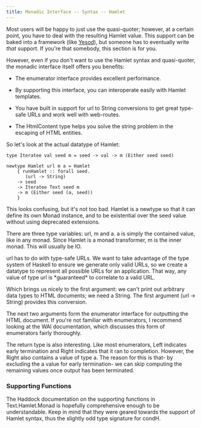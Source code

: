 ```yaml
---
title: Monadic Interface -- Syntax -- Hamlet
---
```

Most users will be happy to just use the quasi-quoter; however, at a certain point, you have to deal with the resulting Hamlet value. This support can be baked into a framework (like [Yesod](http://www.yesodweb.com/)), but someone has to eventually write *that* support. If you're that somebody, this section is for you.

However, even if you don't want to use the Hamlet syntax and quasi-quoter, the monadic interface itself offers you benefits:

* The enumerator interface provides excellent performance.

* By supporting this interface, you can interoperate easily with Hamlet templates.

* You have built in support for url to String conversions to get great type-safe URLs and work well with web-routes.

* The HtmlContent type helps you solve the string problem in the escaping of HTML entities.

So let's look at the actual datatype of Hamlet:

    type Iteratee val seed m = seed -> val -> m (Either seed seed)

    newtype Hamlet url m a = Hamlet
        { runHamlet :: forall seed.
           (url -> String)
        -> seed
        -> Iteratee Text seed m
        -> m (Either seed (a, seed))
        }

This looks confusing, but it's not too bad. Hamlet is a newtype so that it can define its own Monad instance, and to be existential over the seed value without using deprecated extensions.

There are three type variables: url, m and a. a is simply the contained value, like in any monad. Since Hamlet is a monad transformer, m is the inner monad. This will usually be IO.

<p id="type-safe-urls">url has to do with type-safe URLs. We want to take advantage of the type system of Haskell to ensure we generate only valid URLs, so we create a datatype to represent all possible URLs for an application. That way, any value of type url is *guaranteed* to correlate to a valid URL.</p>

Which brings us nicely to the first argument: we can't print out arbitrary data types to HTML documents; we need a String. The first argument (url -> String) provides this conversion.

The next two arguments form the enumerator interface for outputting the HTML document. If you're not familiar with enumerators, I recommend looking at the WAI documentation, which discusses this form of enumerators fairly thoroughly.

The return type is also interesting. Like most enumerators, Left indicates early termination and Right indicates that it ran to completion. However, the Right also contains a value of type a. The reason for this is that- by excluding the a value for early termination- we can skip computing the remaining values once output has been terminated.

### Supporting Functions

The Haddock documentation on the supporting functions in Text.Hamlet.Monad is hopefully comprehensive enough to be understandable. Keep in mind that they were geared towards the support of Hamlet syntax, thus the slightly odd type signature for condH.
